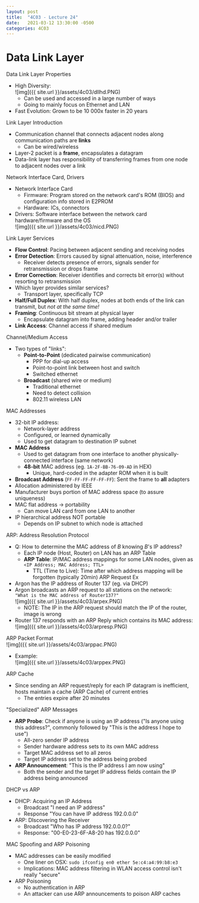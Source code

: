 ```yaml
---
layout: post
title:  "4C03 - Lecture 24"
date:   2021-03-12 13:30:00 -0500
categories: 4C03
---
```


Data Link Layer
===

Data Link Layer Properties
- High Diversity:  
    ![img]({{ site.url }}/assets/4c03/dllhd.PNG)
    - Can be used and accessed in a large number of ways
    - Going to mainly focus on Ethernet and LAN
- Fast Evolution: Grown to be 10 000x faster in 20 years


Link Layer Introduction
- Communication channel that connects adjacent nodes along communication paths are **links**
    - Can be wired/wireless
- Layer-2 packet is a **frame**, encapsulates a datagram
- Data-link layer has responsibility of transferring frames from one node to adjacent nodes over a link

Network Interface Card, Drivers
- Network Interface Card
    - Firmware: Program stored on the network card's ROM (BIOS) and configuration info stored in E2PROM
    - Hardware: ICs, connectors
- Drivers: Software interface between the network card hardware/firmware and the OS  
    ![img]({{ site.url }}/assets/4c03/nicd.PNG)

Link Layer Services
- **Flow Control**: Pacing between adjacent sending and receiving nodes
- **Error Detection**: Errors caused by signal attenuation, noise, interference
    - Receiver detects presence of errors, signals sender for retransmission or drops frame
- **Error Correction**: Receiver identifies and corrects bit error(s) without resorting to retransmission
- Which layer provides similar services?
    - Transport layer, specifically TCP
- **Half/Full Duplex**: With half duplex, nodes at both ends of the link can transmit, but *not at the same time!*
- **Framing**: Continuous bit stream at physical layer
    - Encapsulate datagram into frame, adding header and/or trailer
- **Link Access**: Channel access if shared medium

Channel/Medium Access
- Two types of "links":
    - **Point-to-Point** (dedicated pairwise communication)
        - PPP for dial-up access
        - Point-to-point link between host and switch
        - Switched ethernet
    - **Broadcast** (shared wire or medium)
        - Traditional ethernet
        - Need to detect collision
        - 802.11 wireless LAN

MAC Addresses
- 32-bit IP address:
    - Network-layer address
    - Configured, or learned dynamically
    - Used to get datagram to destination IP subnet
- **MAC Address**
    - Used to get datagram from one interface to another physically-connected interface (same network)
    - **48-bit** MAC address (eg. `1A-2F-BB-76-09-AD` in HEX)
        - Unique, hard-coded in the adapter ROM when it is built
- **Broadcast Address** (`FF-FF-FF-FF-FF-FF`): Sent the frame to **all** adapters
- Allocation administered by IEEE
- Manufacturer buys portion of MAC address space (to assure uniqueness)
- MAC flat address -> portability
    - Can move LAN card from one LAN to another
- IP hierarchical address NOT portable
    - Depends on IP subnet to which node is attached

ARP: Address Resolution Protocol
- Q: How to determine the MAC address of *B* knowing *B*'s IP address?
    - Each IP node (Host, Router) on LAN has an ARP Table
    - **ARP Table**: IP/MAC address mappings for some LAN nodes, given as `<IP Address; MAC Address; TTL>`
        - TTL (Time to Live): Time after which address mapping will be forgotten (typically 20min)
ARP Request Ex
- Argon has the IP address of Router 137 (eg. via DHCP)
- Argon broadcasts an ARP request to all stations on the network:  
    `"What is the MAC address of Router137?"`  
    ![img]({{ site.url }}/assets/4c03/arpex.PNG)
    - NOTE: The IP in the ARP request should match the IP of the router, image is wrong
- Router 137 responds with an ARP Reply which contains its MAC address:  
    ![img]({{ site.url }}/assets/4c03/arpresp.PNG)

ARP Packet Format  
    ![img]({{ site.url }}/assets/4c03/arppac.PNG)
- Example:  
    ![img]({{ site.url }}/assets/4c03/arppex.PNG)

ARP Cache
- Since sending an ARP request/reply for each IP datagram is inefficient, hosts maintain a cache (ARP Cache) of current entries
    - The entries expire after 20 minutes

"Specialized" ARP Messages
- **ARP Probe**: Check if anyone is using an IP address ("Is anyone using this address?", commonly followed by "This is the address I hope to use")
    - All-zero sender IP address
    - Sender hardware address sets to its own MAC address
    - Target MAC address set to all zeros
    - Target IP address set to the address being probed
- **ARP Announcement**: "This is the IP address I am now using"
    - Both the sender and the target IP address fields contain the IP address being announced

DHCP vs ARP
- DHCP: Acquiring an IP Address
    - Broadcast "I need an IP address"
    - Response "You can have IP address 192.0.0.0"
- ARP: DIscovering the Receiver
    - Broadcast "Who has IP address 192.0.0.0?"
    - Response: "00-E0-23-6F-A8-20 has 192.0.0.0"

MAC Spoofing and ARP Poisoning
- MAC addresses can be easily modified
    - One liner on OSX: `sudo ifconfig en0 ether 5e:c4:a4:99:b8:e3`
    - Implications: MAC address filtering in WLAN access control isn't really "secure"
- ARP Poisoning
    - No authentication in ARP
    - An attacker can use ARP announcements to poison ARP caches
